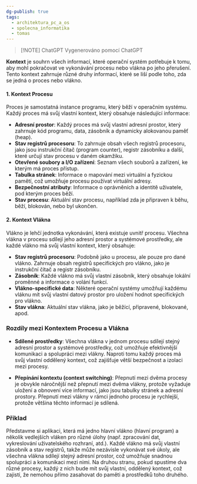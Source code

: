 ```yaml
---
dg-publish: true
tags:
  - architektura_pc_a_os
  - spolecna_informatika
  - tomas
---
```


> [!NOTE] ChatGPT
> Vygenerováno pomocí ChatGPT

**Kontext** je souhrn všech informací, které operační systém potřebuje k tomu, aby mohl pokračovat ve vykonávání procesu nebo vlákna po jeho přerušení. Tento kontext zahrnuje různé druhy informací, které se liší podle toho, zda se jedná o proces nebo vlákno.

#### 1. **Kontext Procesu**

Proces je samostatná instance programu, který běží v operačním systému. Každý proces má svůj vlastní kontext, který obsahuje následující informace:

- **Adresní prostor**: Každý proces má svůj vlastní adresní prostor, který zahrnuje kód programu, data, zásobník a dynamicky alokovanou paměť (heap).
- **Stav registrů procesoru**: To zahrnuje obsah všech registrů procesoru, jako jsou instrukční čítač (program counter), registr zásobníku a další, které určují stav procesu v daném okamžiku.
- **Otevřené soubory a I/O zařízení**: Seznam všech souborů a zařízení, ke kterým má proces přístup.
- **Tabulka stránek**: Informace o mapování mezi virtuální a fyzickou pamětí, což umožňuje procesu používat virtuální adresy.
- **Bezpečnostní atributy**: Informace o oprávněních a identitě uživatele, pod kterým proces běží.
- **Stav procesu**: Aktuální stav procesu, například zda je připraven k běhu, běží, blokován, nebo byl ukončen.

#### 2. **Kontext Vlákna**

Vlákno je lehčí jednotka vykonávání, která existuje uvnitř procesu. Všechna vlákna v procesu sdílejí jeho adresní prostor a systémové prostředky, ale každé vlákno má svůj vlastní kontext, který obsahuje:

- **Stav registrů procesoru**: Podobně jako u procesu, ale pouze pro dané vlákno. Zahrnuje obsah registrů specifických pro vlákno, jako je instrukční čítač a registr zásobníku.
- **Zásobník**: Každé vlákno má svůj vlastní zásobník, který obsahuje lokální proměnné a informace o volání funkcí.
- **Vlákno-specifické data**: Některé operační systémy umožňují každému vláknu mít svůj vlastní datový prostor pro uložení hodnot specifických pro vlákno.
- **Stav vlákna**: Aktuální stav vlákna, jako je běžící, připravené, blokované, apod.

### Rozdíly mezi Kontextem Procesu a Vlákna

- **Sdílené prostředky**: Všechna vlákna v jednom procesu sdílejí stejný adresní prostor a systémové prostředky, což umožňuje efektivnější komunikaci a spolupráci mezi vlákny. Naproti tomu každý proces má svůj vlastní oddělený kontext, což zajišťuje větší bezpečnost a izolaci mezi procesy.
  
- **Přepínání kontextu (context switching)**: Přepnutí mezi dvěma procesy je obvykle náročnější než přepnutí mezi dvěma vlákny, protože vyžaduje uložení a obnovení více informací, jako jsou tabulky stránek a adresní prostory. Přepnutí mezi vlákny v rámci jednoho procesu je rychlejší, protože většina těchto informací je sdílená.

### Příklad

Představme si aplikaci, která má jedno hlavní vlákno (hlavní program) a několik vedlejších vláken pro různé úlohy (např. zpracování dat, vykreslování uživatelského rozhraní, atd.). Každé vlákno má svůj vlastní zásobník a stav registrů, takže může nezávisle vykonávat své úkoly, ale všechna vlákna sdílejí stejný adresní prostor, což umožňuje snadnou spolupráci a komunikaci mezi nimi. Na druhou stranu, pokud spustíme dva různé procesy, každý z nich bude mít svůj vlastní, oddělený kontext, což zajistí, že nemohou přímo zasahovat do paměti a prostředků toho druhého.